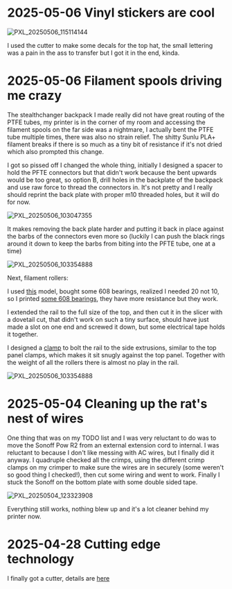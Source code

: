 # 2025-05-06 Vinyl stickers are cool

![PXL_20250506_115114144](https://github.com/user-attachments/assets/9b94b8a0-b46a-4e85-ba3e-b1c872203233)

I used the cutter to make some decals for the top hat, the small lettering was a pain in the ass to transfer but I got it in the end, kinda.


# 2025-05-06 Filament spools driving me crazy

The stealthchanger backpack I made really did not have great routing of the PTFE tubes, my printer is in the corner of my room and accessing the filament spools on the far side was a nightmare, I actually bent the PTFE tube multiple times, there was also no strain relief. The shitty Sunlu PLA+ filament breaks if there is so much as a tiny bit of resistance if it's not dried which also prompted this change.

I got so pissed off I changed the whole thing, initially I designed a spacer to hold the PFTE connectors but that didn't work because the bent upwards would be too great, so option B, drill holes in the backplate of the backpack and use raw force to thread the connectors in. It's not pretty and I really should reprint the back plate with proper m10 threaded holes, but it will do for now.

![PXL_20250506_103047355](https://github.com/user-attachments/assets/23be577d-4dca-433a-be84-dda4813287f0)

It makes removing the back plate harder and putting it back in place against the barbs of the connectors even more so (luckily I can push the black rings around it down to keep the barbs from biting into the PFTE tube, one at a time)

![PXL_20250506_103354888](https://github.com/user-attachments/assets/4983a8d9-53db-4c21-960a-5f5d4226074a)

Next, filament rollers:

I used [this](https://www.printables.com/model/73636-filament-spool-roller-w-608-bearings) model, bought some 608 bearings, realized I needed 20 not 10, so I printed [some 608 bearings](https://www.printables.com/model/561588-bearings-print-in-place-with-real-rolling-elements), they have more resistance but they work.

I extended the rail to the full size of the top, and then cut it in the slicer with a dovetail cut, that didn't work on such a tiny surface, should have just made a slot on one end and screwed it down, but some electrical tape holds it together.

I designed a [clamp](https://www.printables.com/model/1287401-filament-spool-holder-rail-clamp) to bolt the rail to the side extrusions, similar to the top panel clamps, which makes it sit snugly against the top panel. Together with the weight of all the rollers there is almost no play in the rail.

![PXL_20250506_103354888](https://github.com/user-attachments/assets/2efd4e95-05d0-4286-922e-33df240e1e36)

# 2025-05-04 Cleaning up the rat's nest of wires

One thing that was on my TODO list and I was very reluctant to do was to move the Sonoff Pow R2 from an external extension cord to internal. I was reluctant to because I don't like messing with AC wires, but I finally did it anyway. I quadruple checked all the crimps, using the different crimp clamps on my crimper to make sure the wires are in securely (some weren't so good thing I checked!), then cut some wiring and went to work. Finally I stuck the Sonoff on the bottom plate with some double sided tape.

![PXL_20250504_123323908](https://github.com/user-attachments/assets/7c71922b-db0e-4a27-80df-27e1bdac0c50)

Everything still works, nothing blew up and it's a lot cleaner behind my printer now.

# 2025-04-28 Cutting edge technology

I finally got a cutter, details are [here](/journey-to-stealthcutter.md)
